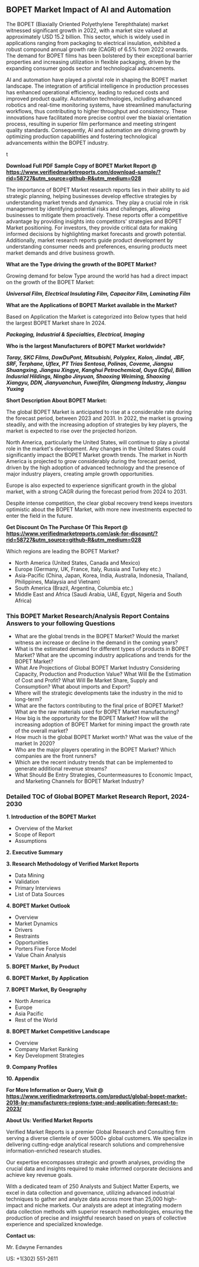 <h2>BOPET Market Impact of AI and Automation</h2><p>The BOPET (Biaxially Oriented Polyethylene Terephthalate) market witnessed significant growth in 2022, with a market size valued at approximately USD 15.2 billion. This sector, which is widely used in applications ranging from packaging to electrical insulation, exhibited a robust compound annual growth rate (CAGR) of 6.5% from 2022 onwards. The demand for BOPET films has been bolstered by their exceptional barrier properties and increasing utilization in flexible packaging, driven by the expanding consumer goods sector and technological advancements.</p><p>AI and automation have played a pivotal role in shaping the BOPET market landscape. The integration of artificial intelligence in production processes has enhanced operational efficiency, leading to reduced costs and improved product quality. Automation technologies, including advanced robotics and real-time monitoring systems, have streamlined manufacturing workflows, thus contributing to higher throughput and consistency. These innovations have facilitated more precise control over the biaxial orientation process, resulting in superior film performance and meeting stringent quality standards. Consequently, AI and automation are driving growth by optimizing production capabilities and fostering technological advancements within the BOPET industry.</p>t</p><p id="" class=""><strong>Download Full PDF Sample Copy of BOPET Market Report @ <a href="https://www.verifiedmarketreports.com/download-sample/?rid=58727&utm_source=github-R&utm_medium=028" target="_blank">https://www.verifiedmarketreports.com/download-sample/?rid=58727&utm_source=github-R&utm_medium=028</a></strong></p><p>The importance of&nbsp;BOPET Market research reports lies in their ability to aid strategic planning, helping businesses develop effective strategies by understanding market trends and dynamics. They play a crucial role in risk management by identifying potential risks and challenges, allowing businesses to mitigate them proactively. These reports offer a competitive advantage by providing insights into competitors' strategies and BOPET Market positioning. For investors, they provide critical data for making informed decisions by highlighting market forecasts and growth potential. Additionally, market research reports guide product development by understanding consumer needs and preferences, ensuring products meet market demands and drive business growth.</p><p><strong>What are the&nbsp;Type driving the growth of the BOPET Market?</strong></p><p id="" class="">Growing demand for below Type around the world has had a direct impact on the growth of the BOPET Market:</p><em><strong>Universal Film, Electrical Insulating Film, Capacitor Film, Laminating Film</strong></em></p><strong>What are the&nbsp;Applications&nbsp;of BOPET Market available in the Market?</strong></p><p id="" class="">Based on Application the Market is categorized into Below types that held the largest BOPET Market share In 2024.</p><em><strong>Packaging, Industrial & Specialties, Electrical, Imaging</strong></em></p><strong>Who is the largest Manufacturers of BOPET Market worldwide?</strong></p><p><em><strong>Toray, SKC Films, DowDuPont, Mitsubishi, Polyplex, Kolon, Jindal, JBF, SRF, Terphane, Uflex, PT Trias Sentosa, Polinas, Coveme, Jiangsu Shuangxing, Jiangsu Xingye, Kanghui Petrochemical, Ouya (Cifu), Billion Indusrial Hildings, Ningbo Jinyuan, Shaoxing Weiming, Shaoxing Xiangyu, DDN, Jianyuanchun, Fuweifilm, Qiangmeng Industry, Jiangsu Yuxing</strong></em></p><p id="" class=""><strong>Short Description About BOPET Market:</strong></p><p>The global BOPET Market is anticipated to rise at a considerable rate during the forecast period, between 2023 and 2031. In 2022, the market is growing steadily, and with the increasing adoption of strategies by key players, the market is expected to rise over the projected horizon.</p><p>North America, particularly the United States, will continue to play a pivotal role in the market's development. Any changes in the United States could significantly impact the BOPET Market growth trends. The market in North America is projected to grow considerably during the forecast period, driven by the high adoption of advanced technology and the presence of major industry players, creating ample growth opportunities.</p><p>Europe is also expected to experience significant growth in the global market, with a strong CAGR during the forecast period from 2024 to 2031.</p><p>Despite intense competition, the clear global recovery trend keeps investors optimistic about the BOPET Market, with more new investments expected to enter the field in the future.</p><p id="" class=""><strong>Get Discount On The Purchase Of This Report @ <a href="https://www.verifiedmarketreports.com/ask-for-discount/?rid=58727&utm_source=github-R&utm_medium=028" target="_blank">https://www.verifiedmarketreports.com/ask-for-discount/?rid=58727&utm_source=github-R&utm_medium=028</a></strong></p>Which regions are leading the BOPET Market?</p><ul><li>North America (United States, Canada and Mexico)</li><li>Europe (Germany, UK, France, Italy, Russia and Turkey etc.)</li><li>Asia-Pacific (China, Japan, Korea, India, Australia, Indonesia, Thailand, Philippines, Malaysia and Vietnam)</li><li>South America (Brazil, Argentina, Columbia etc.)</li><li>Middle East and Africa (Saudi Arabia, UAE, Egypt, Nigeria and South Africa)</li></ul><h3 id="" class="">This BOPET Market Research/Analysis Report Contains Answers to your following Questions</h3><ul><li>What are the global trends in the BOPET Market? Would the market witness an increase or decline in the demand in the coming years?</li><li>What is the estimated demand for different types of products in BOPET Market? What are the upcoming industry applications and trends for the BOPET Market?</li><li>What Are Projections of Global BOPET Market Industry Considering Capacity, Production and Production Value? What Will Be the Estimation of Cost and Profit? What Will Be Market Share, Supply and Consumption? What about imports and Export?</li><li>Where will the strategic developments take the industry in the mid to long-term?</li><li>What are the factors contributing to the final price of BOPET Market? What are the raw materials used for BOPET Market manufacturing?</li><li>How big is the opportunity for the BOPET Market? How will the increasing adoption of BOPET Market for mining impact the growth rate of the overall market?</li><li>How much is the global BOPET Market worth? What was the value of the market In 2020?</li><li>Who are the major players operating in the BOPET Market? Which companies are the front runners?</li><li>Which are the recent industry trends that can be implemented to generate additional revenue streams?</li><li>What Should Be Entry Strategies, Countermeasures to Economic Impact, and Marketing Channels for BOPET Market Industry?</li></ul><h3 id="" class="">Detailed TOC of Global BOPET Market Research Report, 2024-2030</h3><p id="" class=""><strong>1. Introduction of the BOPET Market</strong></p><ul><li>Overview of the Market</li><li>Scope of Report</li><li>Assumptions</li></ul><p id="" class=""><strong>2. Executive Summary</strong></p><p id="" class=""><strong>3. Research Methodology of Verified Market Reports</strong></p><ul><li>Data Mining</li><li>Validation</li><li>Primary Interviews</li><li>List of Data Sources</li></ul><p id="" class=""><strong>4. BOPET Market Outlook</strong></p><ul><li>Overview</li><li>Market Dynamics</li><li>Drivers</li><li>Restraints</li><li>Opportunities</li><li>Porters Five Force Model</li><li>Value Chain Analysis</li></ul><p id="" class=""><strong>5. BOPET Market, By Product</strong></p><p id="" class=""><strong>6. BOPET Market, By Application</strong></p><p id="" class=""><strong>7. BOPET Market, By Geography</strong></p><ul><li>North America</li><li>Europe</li><li>Asia Pacific</li><li>Rest of the World</li></ul><p id="" class=""><strong>8. BOPET Market Competitive Landscape</strong></p><ul><li>Overview</li><li>Company Market Ranking</li><li>Key Development Strategies</li></ul><p id="" class=""><strong>9. Company Profiles</strong></p><p id="" class=""><strong>10. Appendix</strong></p><p id="" class=""><strong>For More Information or Query, Visit @ <a href="https://www.verifiedmarketreports.com/product/global-bopet-market-2018-by-manufacturers-regions-type-and-application-forecast-to-2023/" target="_blank">https://www.verifiedmarketreports.com/product/global-bopet-market-2018-by-manufacturers-regions-type-and-application-forecast-to-2023/</a></strong></p><p id="" class=""><strong>About Us: Verified Market Reports</strong></p><p id="" class="">Verified Market Reports is a premier Global Research and Consulting firm serving a diverse clientele of over 5000+ global customers. We specialize in delivering cutting-edge analytical research solutions and comprehensive information-enriched research studies.</p><p id="" class="">Our expertise encompasses strategic and growth analyses, providing the crucial data and insights required to make informed corporate decisions and achieve key revenue goals.</p><p id="" class="">With a dedicated team of 250 Analysts and Subject Matter Experts, we excel in data collection and governance, utilizing advanced industrial techniques to gather and analyze data across more than 25,000 high-impact and niche markets. Our analysts are adept at integrating modern data collection methods with superior research methodologies, ensuring the production of precise and insightful research based on years of collective experience and specialized knowledge.</p><p id="" class=""><strong>Contact us:</strong></p><p id="" class="">Mr. Edwyne Fernandes</p><p id="" class="">US: +1(302) 551-2611</p>